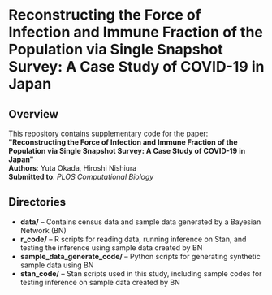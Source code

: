 # Reconstructing the Force of Infection and Immune Fraction of the Population via Single Snapshot Survey: A Case Study of COVID-19 in Japan

## Overview
This repository contains supplementary code for the paper:  
**"Reconstructing the Force of Infection and Immune Fraction of the Population via Single Snapshot Survey: A Case Study of COVID-19 in Japan"**  
**Authors**: Yuta Okada, Hiroshi Nishiura  
**Submitted to**: *PLOS Computational Biology*

## Directories
- **data/** – Contains census data and sample data generated by a Bayesian Network (BN)
- **r_code/** – R scripts for reading data, running inference on Stan, and testing the inference using sample data created by BN
- **sample_data_generate_code/** – Python scripts for generating synthetic sample data using BN
- **stan_code/** – Stan scripts used in this study, including sample codes for testing inference on sample data created by BN
